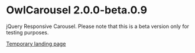 OwlCarousel 2.0.0-beta.0.9
============

jQuery Responsive Carousel.
Please note that this is a beta version only for testing purposes.

[Temporary landing page](http://www.owlgraphic.com/owlcarousel2/)
